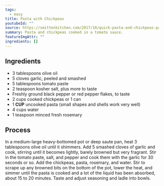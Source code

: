 ```yaml
---
tags:
  - easy
title: Pasta with Chickpeas
youtubeId: ""
source: https://smittenkitchen.com/2017/10/quick-pasta-and-chickpeas-pasta-e-ceci/
summary: Pasta and chickpeas cooked in a tomato sauce.
featureImgAttr: ""
ingredients: []
---
```


## Ingredients

- 3 tablespoons olive oil
- 5 cloves garlic, peeled and smashed
- 5 tablespoons tomato paste
- 2 teaspoon kosher salt, plus more to taste
- Freshly ground black pepper or red pepper flakes, to taste
- 2 cups cooked chickpeas or 1 can
- 1 **CUP** uncooked pasta (small shapes and shells work very well)
- 4 cups water
- 1 teaspoon minced fresh rosemary

## Process

In a medium-large heavy-bottomed pot or deep saute pan, heat 3 tablespoons olive oil until it shimmers. Add 5 smashed cloves of garlic and cook, stirring until it becomes lightly, barely browned but very fragrant. Stir in the tomato paste, salt, and pepper and cook them with the garlic for 30 seconds or so. Add the chickpeas, pasta, rosemary, and water. Stir to scrape up any browned bits on the bottom of the pot, lower the heat, and simmer until the pasta is cooked and a lot of the liquid has been absorbed, about 15 to 20 minutes. Taste and adjust seasoning and ladle into bowls.
